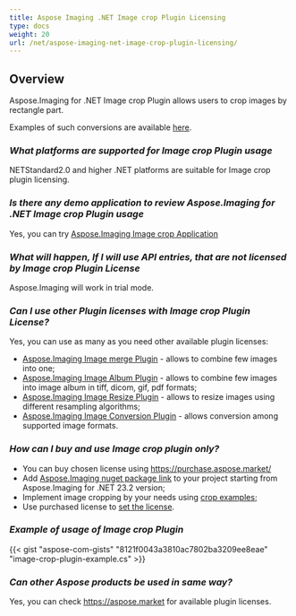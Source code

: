 ```yaml
---
title: Aspose Imaging .NET Image crop Plugin Licensing
type: docs
weight: 20
url: /net/aspose-imaging-net-image-crop-plugin-licensing/
---
```


## **Overview**

Aspose.Imaging for .NET Image crop Plugin allows users to crop images by rectangle part. 

Examples of such conversions are available [here](https://products.aspose.com/imaging/net/crop/).

### ***What platforms are supported for Image crop Plugin usage***
NETStandard2.0 and higher .NET platforms are suitable for Image crop plugin licensing.

### ***Is there any demo application to review Aspose.Imaging for .NET Image crop Plugin usage***
Yes, you can try [Aspose.Imaging Image crop Application](https://products.aspose.app/imaging/image-crop)

### ***What will happen, If I will use API entries, that are not licensed by Image crop Plugin License***
Aspose.Imaging will work in trial mode.

### ***Can I use other Plugin licenses with Image crop Plugin License?***

Yes, you can use as many as you need other available plugin licenses:
- [Aspose.Imaging Image merge Plugin](/imaging/net/aspose-imaging-net-image-merge-plugin-licensing) - allows to combine few images into one;
- [Aspose.Imaging Image Album Plugin](/imaging/net/aspose-imaging-net-image-album-plugin-licensing) - allows to combine few images into image album in tiff, dicom, gif, pdf formats;
- [Aspose.Imaging Image Resize Plugin](/imaging/net/aspose-imaging-net-image-resize-plugin-licensing) - allows to resize images using different resampling algorithms;
- [Aspose.Imaging Image Conversion Plugin](/imaging/net/aspose-imaging-net-conversion-plugin-licensing) - allows conversion among supported image formats.

### ***How can I buy and use Image crop plugin only?***

- You can buy chosen license using https://purchase.aspose.market/
- Add [Aspose.Imaging nuget package link](https://www.nuget.org/packages/Aspose.Imaging) to your project starting from Aspose.Imaging for .NET 23.2 version;
- Implement image cropping by your needs using [crop examples](https://products.aspose.com/imaging/net/crop/);
- Use purchased license to [set the license](https://docs.aspose.com/imaging/net/licensing/).

### ***Example of usage of Image crop Plugin***
{{< gist "aspose-com-gists" "8121f0043a3810ac7802ba3209ee8eae" "image-crop-plugin-example.cs" >}}

### ***Can other Aspose products be used in same way?***

Yes, you can check https://aspose.market for available plugin licenses.